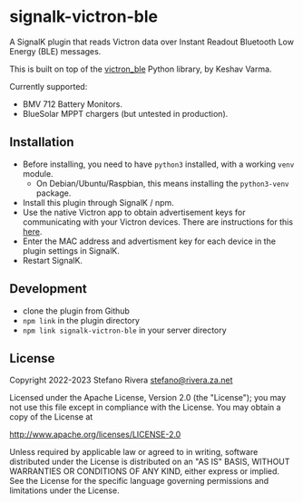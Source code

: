 # signalk-victron-ble

A SignalK plugin that reads Victron data over Instant Readout Bluetooth
Low Energy (BLE) messages.

This is built on top of the
[victron_ble](https://github.com/keshavdv/victron-ble) Python library,
by Keshav Varma.

Currently supported:

* BMV 712 Battery Monitors.
* BlueSolar MPPT chargers (but untested in production).

## Installation

- Before installing, you need to have `python3` installed, with a
  working `venv` module.
  - On Debian/Ubuntu/Raspbian, this means installing the `python3-venv` package.
- Install this plugin through SignalK / npm.
- Use the native Victron app to obtain advertisement keys for
  communicating with your Victron devices.
  There are instructions for this
  [here](https://github.com/keshavdv/victron-ble#usage).
- Enter the MAC address and advertisment key for each device in the
  plugin settings in SignalK.
- Restart SignalK.

## Development

- clone the plugin from Github
- `npm link` in the plugin directory
- `npm link signalk-victron-ble` in your server directory

## License

Copyright 2022-2023 Stefano Rivera <stefano@rivera.za.net>

Licensed under the Apache License, Version 2.0 (the "License");
you may not use this file except in compliance with the License.
You may obtain a copy of the License at

   http://www.apache.org/licenses/LICENSE-2.0

Unless required by applicable law or agreed to in writing, software
distributed under the License is distributed on an "AS IS" BASIS,
WITHOUT WARRANTIES OR CONDITIONS OF ANY KIND, either express or implied.
See the License for the specific language governing permissions and
limitations under the License.
